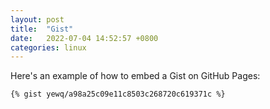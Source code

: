 ```yaml
---
layout: post
title:  "Gist"
date:   2022-07-04 14:52:57 +0800
categories: linux
---
```


Here's an example of how to embed a Gist on GitHub Pages:

```
{% gist yewq/a98a25c09e11c8503c268720c619371c %}
```


